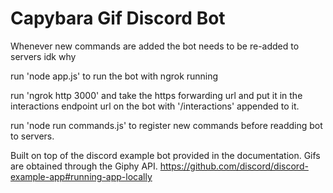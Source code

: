 # Capybara Gif Discord Bot

Whenever new commands are added the bot needs to be re-added to servers idk why

run 'node app.js' to run the bot with ngrok running

run 'ngrok http 3000' and take the https forwarding url and put it in the interactions endpoint url on the bot with '/interactions' appended to it.

run 'node run commands.js' to register new commands before readding bot to servers.

Built on top of the discord example bot provided in the documentation.
Gifs are obtained through the Giphy API.
https://github.com/discord/discord-example-app#running-app-locally